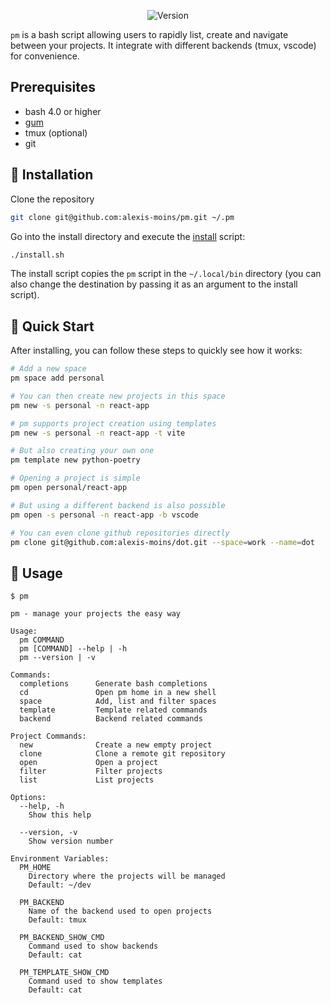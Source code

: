 <div align='center'>

![Version](https://img.shields.io/badge/version-1.8.3-blue.svg)

</div>

`pm` is a bash script allowing users to rapidly list, create and navigate between your projects. It integrate with different backends (tmux, vscode) for convenience.

## Prerequisites

- bash 4.0 or higher
- [gum](https://github.com/charmbracelet/gum)
- tmux (optional)
- git


## 🧰 Installation

Clone the repository
```bash
git clone git@github.com:alexis-moins/pm.git ~/.pm
```

Go into the install directory and execute the [install](install.sh) script:
```bash
./install.sh
```

The install script copies the `pm` script in the `~/.local/bin` directory (you can also change the destination by passing it as an argument to the install script).

## 🌱 Quick Start

After installing, you can follow these steps to quickly see how it works:

```bash
# Add a new space
pm space add personal

# You can then create new projects in this space
pm new -s personal -n react-app

# pm supports project creation using templates
pm new -s personal -n react-app -t vite

# But also creating your own one
pm template new python-poetry

# Opening a project is simple
pm open personal/react-app

# But using a different backend is also possible
pm open -s personal -n react-app -b vscode

# You can even clone github repositories directly
pm clone git@github.com:alexis-moins/dot.git --space=work --name=dot
```

## 🚦 Usage

```
$ pm

pm - manage your projects the easy way

Usage:
  pm COMMAND
  pm [COMMAND] --help | -h
  pm --version | -v

Commands:
  completions      Generate bash completions
  cd               Open pm home in a new shell
  space            Add, list and filter spaces
  template         Template related commands
  backend          Backend related commands

Project Commands:
  new              Create a new empty project
  clone            Clone a remote git repository
  open             Open a project
  filter           Filter projects
  list             List projects

Options:
  --help, -h
    Show this help

  --version, -v
    Show version number

Environment Variables:
  PM_HOME
    Directory where the projects will be managed
    Default: ~/dev

  PM_BACKEND
    Name of the backend used to open projects
    Default: tmux

  PM_BACKEND_SHOW_CMD
    Command used to show backends
    Default: cat

  PM_TEMPLATE_SHOW_CMD
    Command used to show templates
    Default: cat
```
